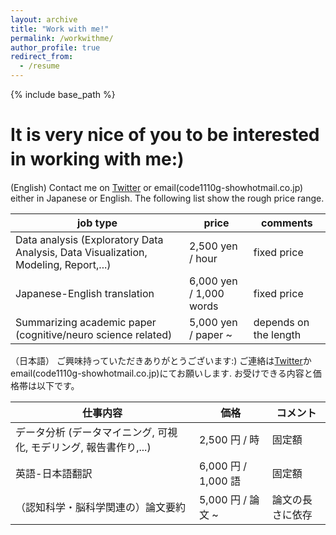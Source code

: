 ```yaml
---
layout: archive
title: "Work with me!"
permalink: /workwithme/
author_profile: true
redirect_from:
  - /resume
---
```


{% include base_path %}

It is very nice of you to be interested in working with me:)　
======

(English)
Contact me on [Twitter](https://twitter.com/kk1110tt) or email(code1110g-show<at>hotmail.co.jp) either in Japanese or English. The following list show the rough price range.

|  job type | price  | comments  | 
|-----------|--------|-----------|
|Data analysis (Exploratory Data Analysis, Data Visualization, Modeling, Report,...)   | 2,500 yen / hour | fixed price |
|Japanese-English translation | 6,000 yen / 1,000 words | fixed price  |
|Summarizing academic paper (cognitive/neuro science related) | 5,000 yen / paper ~ | depends on the length |


（日本語）
ご興味持っていただきありがとうございます:)
ご連絡は[Twitter](https://twitter.com/kk1110tt)かemail(code1110g-show<at>hotmail.co.jp)にてお願いします. お受けできる内容と価格帯は以下です。

|  仕事内容 | 価格  | コメント  | 
|-----------|--------|-----------|
|データ分析 (データマイニング, 可視化, モデリング, 報告書作り,...)   | 2,500 円 / 時 | 固定額 |
|英語-日本語翻訳 | 6,000 円 / 1,000 語 | 固定額  |
|（認知科学・脳科学関連の）論文要約 | 5,000 円 / 論文 ~ | 論文の長さに依存 |

<!-- Teaching
======
  <ul>{% for post in site.teaching %}
    {% include archive-single-cv.html %}
  {% endfor %}</ul> -->
